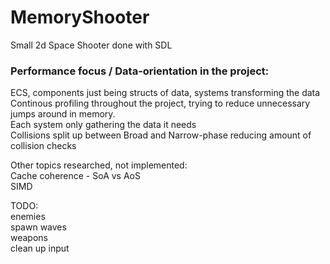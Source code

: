 # MemoryShooter
Small 2d Space Shooter done with SDL 

### Performance focus / Data-orientation in the project:   
ECS, components just being structs of data, systems transforming the data  
Continous profiling throughout the project, trying to reduce unnecessary jumps around in memory.  
Each system only gathering the data it needs  
Collisions split up between Broad and Narrow-phase reducing amount of collision checks  

Other topics researched, not implemented:  
Cache coherence - SoA vs AoS  
SIMD  

TODO:  
enemies  
spawn waves    
weapons  
clean up input  
